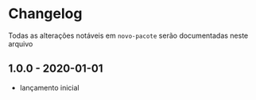 # Changelog

Todas as alterações notáveis em `novo-pacote` serão documentadas neste arquivo

## 1.0.0 - 2020-01-01

- lançamento inicial
